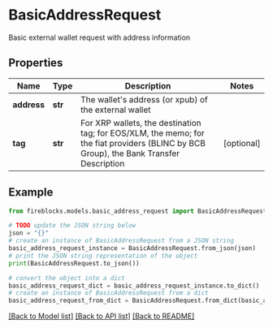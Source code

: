 # BasicAddressRequest

Basic external wallet request with address information

## Properties

Name | Type | Description | Notes
------------ | ------------- | ------------- | -------------
**address** | **str** | The wallet&#39;s address (or xpub) of the external wallet | 
**tag** | **str** | For XRP wallets, the destination tag; for EOS/XLM, the memo; for the fiat providers (BLINC by BCB Group), the Bank Transfer Description | [optional] 

## Example

```python
from fireblocks.models.basic_address_request import BasicAddressRequest

# TODO update the JSON string below
json = "{}"
# create an instance of BasicAddressRequest from a JSON string
basic_address_request_instance = BasicAddressRequest.from_json(json)
# print the JSON string representation of the object
print(BasicAddressRequest.to_json())

# convert the object into a dict
basic_address_request_dict = basic_address_request_instance.to_dict()
# create an instance of BasicAddressRequest from a dict
basic_address_request_from_dict = BasicAddressRequest.from_dict(basic_address_request_dict)
```
[[Back to Model list]](../README.md#documentation-for-models) [[Back to API list]](../README.md#documentation-for-api-endpoints) [[Back to README]](../README.md)


